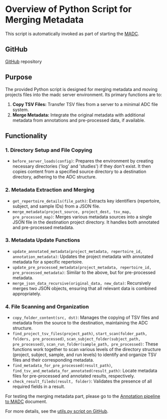 # Overview of Python Script for Merging Metadata

This script is automatically invoked as part of starting the [MADC](./documentation/annotation_pipeline_to_madc/index.md). 

## GitHub
  [GitHub](https://github.com/yaarilab/Minimal_ADC/blob/main/app/utils.py) repository

## Purpose

The provided Python script is designed for merging metadata and moving projects files into the madc server environment. Its primary functions are to:

1. **Copy TSV Files:** Transfer TSV files from a server to a minimal ADC file system.
2. **Merge Metadata:** Integrate the original metadata with additional metadata from annotations and pre-processed data, if available.

## Functionality

### 1. Directory Setup and File Copying

- `before_server_loads(config)`: Prepares the environment by creating necessary directories ('log' and 'studies') if they don't exist. It then copies content from a specified source directory to a destination directory, adhering to the ADC structure.

### 2. Metadata Extraction and Merging

- `get_repertoire_details(file_path)`: Extracts key identifiers (repertoire, subject, and sample IDs) from a JSON file.
- `merge_metadata(project_source, project_dest, tsv_map, pre_processed_map)`: Merges various metadata sources into a single JSON file in the destination project directory. It handles both annotated and pre-processed metadata.

### 3. Metadata Update Functions

- `update_annotated_metadata(project_metadata, repertoire_id, annotation_metadata)`: Updates the project metadata with annotated metadata for a specific repertoire.
- `update_pre_processed_metadata(project_metadata, repertoire_id, pre_processed_metadata)`: Similar to the above, but for pre-processed metadata.
- `merge_json_data_recursive(original_data, new_data)`: Recursively merges two JSON objects, ensuring that all relevant data is combined appropriately.

### 4. File Scanning and Organization

- `copy_folder_content(src, dst)`: Manages the copying of TSV files and metadata from the source to the destination, maintaining the ADC structure.
- `find_project_tsv_files(project_path)`, `start_scan(folder_path, folders, pre_processed)`, `scan_subject_folder(subject_path, pre_processed)`, `scan_run_folder(sample_path, pre_processed)`: These functions work together to scan various levels of the directory structure (project, subject, sample, and run levels) to identify and organize TSV files and their corresponding metadata.
- `find_metadata_for_pre_processed(result_path)`, `find_tsv_and_metadata_for_annotated(result_path)`: Locate metadata files for pre-processed and annotated results, respectively.
- `check_result_fileds(result, folder)`: Validates the presence of all required fields in a result.

For testing the merging metadata part, please go to the [Annotation pipeline to MADC](./documentation/annotation_pipeline_to_madc/index.md) document.

For more details, see the [utils.py script on GitHub](https://github.com/yaarilab/Minimal_ADC/blob/main/app/utils.py).